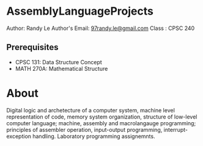# AssemblyLanguageProjects
Author: Randy Le
Author's Email: 97randy.le@gmail.com
Class : CPSC 240

## Prerequisites
- CPSC 131: Data Structure Concept
- MATH 270A: Mathematical Structure
  

# About
Digital logic and archetecture of a computer system, machine level representation of code, memory system organization, structure of low-level computer language; machine, assembly and macrolangauge programming; principles of assembler operation, input-output programming, interrupt-exception handling. Laboratory programming assignemnts.
